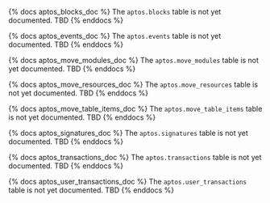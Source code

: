 {% docs aptos_blocks_doc %}
The `aptos.blocks` table is not yet documented. TBD
{% enddocs %}

{% docs aptos_events_doc %}
The `aptos.events` table is not yet documented. TBD
{% enddocs %}

{% docs aptos_move_modules_doc %}
The `aptos.move_modules` table is not yet documented. TBD
{% enddocs %}

{% docs aptos_move_resources_doc %}
The `aptos.move_resources` table is not yet documented. TBD
{% enddocs %}

{% docs aptos_move_table_items_doc %}
The `aptos.move_table_items` table is not yet documented. TBD
{% enddocs %}

{% docs aptos_signatures_doc %}
The `aptos.signatures` table is not yet documented. TBD
{% enddocs %}

{% docs aptos_transactions_doc %}
The `aptos.transactions` table is not yet documented. TBD
{% enddocs %}

{% docs aptos_user_transactions_doc %}
The `aptos.user_transactions` table is not yet documented. TBD
{% enddocs %}

